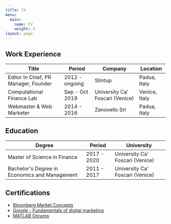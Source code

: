 ```yaml
---
title: CV
menu:
  main:
    name: CV
    weight: 3
layout: page
---
```

## Work Experience

| **Title**                            | **Period**     | **Company**                     | **Location**  |
| ------------------------------------ | -------------- | ------------------------------- | ------------- |
| Editor In Chief, PR Manager, Founder | 2012 - ongoing | Stintup                         | Padua, Italy  |
| Computational Finance Lab            | Sep - Oct 2019 | University Ca' Foscari (Venice) | Venice, Italy |
| Webmaster & Web Marketer             | 2014 - 2016    | Zanovello Srl                   | Padua, Italy  |

## Education

| **Degree**                                    | **Period**  | **University**                  |
| --------------------------------------------- | ----------- | ------------------------------- |
| Master of Science in Finance                  | 2017 - 2020 | University Ca' Foscari (Venice) |
| Bachelor's Degree in Economics and Management | 2011 - 2017 | University Ca' Foscari (Venice) |

## Certifications

* [Bloomberg Market Concepts](https://franzpisto.com/BMC.pdf)
* [Google - Fundamentals of digital marketing](https://franzpisto.com/Google%20-%20Fondamenti%20di%20Marketing%20Digitale.pdf)
* [MATLAB Onramp](https://franzpisto.com/MATLAB%20Onramp.pdf)